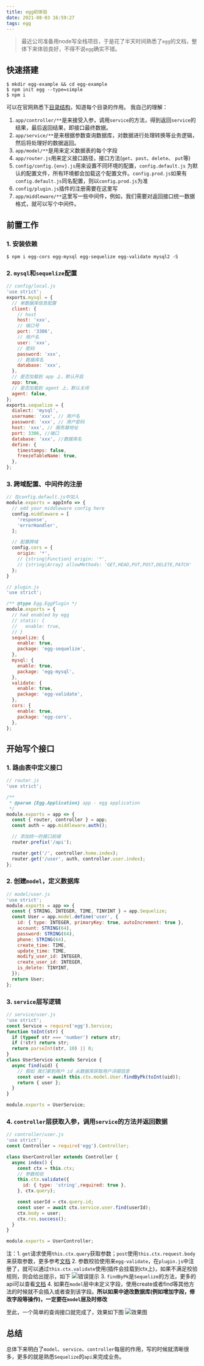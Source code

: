 ```yaml
---
title: egg初体验
date: 2021-08-03 16:59:27
tags: egg
---
```

> 最近公司准备用node写全栈项目，于是花了半天时间熟悉了`egg`的文档，整体下来体验良好，不得不说`egg`确实不错。

## 快速搭建
``` shell
$ mkdir egg-example && cd egg-example
$ npm init egg --type=simple
$ npm i
```
可以在官网熟悉下[目录结构](https://eggjs.org/zh-cn/basics/structure.html)，知道每个目录的作用。
我自己的理解：
1. `app/controller/**`是来接受入参，调用`service`的方法，得到返回`service`的结果，最后返回结果，即接口最终数据。
2. `app/service/**`是来根据参数查询数据库，对数据进行处理转换等业务逻辑，然后将处理好的数据返回。
3. `app/model/**`是用来定义数据表的每个字段
4. `app/router.js`用来定义接口路径，接口方法(`get`、`post`、`delete`、 `put`等)
5. `config/config.{env}.js`用来设置不同环境的配置，`config.default.js` 为默认的配置文件，所有环境都会加载这个配置文件。`config.prod.js`如果有`config.default.js`同名配置，则以`config.prod.js`为准
6. `config/plugin.js`插件的注册需要在这里写
7. `app/middleware/**`这里写一些中间件，例如，我们需要对返回接口统一数据格式，就可以写个中间件。

## 前置工作
### 1. 安装依赖
``` shell
$ npm i egg-cors egg-mysql egg-sequelize egg-validate mysql2 -S
```
### 2. `mysql`和`sequelize`配置
``` javascript
// config/local.js
'use strict';
exports.mysql = {
  // 单数据库信息配置
  client: {
    // host
    host: 'xxx',
    // 端口号
    port: '3306',
    // 用户名
    user: 'xxx',
    // 密码
    password: 'xxx',
    // 数据库名
    database: 'xxx',
  },
  // 是否加载到 app 上，默认开启
  app: true,
  // 是否加载到 agent 上，默认关闭
  agent: false,
};
exports.sequelize = {
  dialect: 'mysql',
  username: 'xxx', // 用户名
  password: 'xxx', // 用户密码
  host: 'xxx', // 服务器地址
  port: 3306, //端口
  database: 'xxx', //数据库名
  define: {
    timestamps: false,
    freezeTableName: true,
  },
};
```

### 3. 跨域配置、中间件的注册
``` javascript
// 在config.default.js中加入
module.exports = appInfo => {
  // add your middleware config here
  config.middleware = [
    'response',
    'errorHandler',
  ];

  // 配置跨域
  config.cors = {
    origin: '*',
    // {string|Function} origin: '*',
    // {string|Array} allowMethods: 'GET,HEAD,PUT,POST,DELETE,PATCH'
  };
}
```
``` javascript
// plugin.js
'use strict';

/** @type Egg.EggPlugin */
module.exports = {
  // had enabled by egg
  // static: {
  //   enable: true,
  // }
  sequelize: {
    enable: true,
    package: 'egg-sequelize',
  },
  mysql: {
    enable: true,
    package: 'egg-mysql',
  },
  validate: {
    enable: true,
    package: 'egg-validate',
  },
  cors: {
    enable: true,
    package: 'egg-cors',
  },
};

```
## 开始写个接口
### 1. 路由表中定义接口
``` javascript
// router.js
'use strict';

/**
 * @param {Egg.Application} app - egg application
 */
module.exports = app => {
  const { router, controller } = app;
  const auth = app.middleware.auth();

  // 添加统一的接口前缀
  router.prefix('/api');

  router.get('/', controller.home.index);
  router.get('/user', auth, controller.user.index);
};

```
### 2. 创建`model`，定义数据库
``` javascript
// model/user.js
'use strict';
module.exports = app => {
  const { STRING, INTEGER, TIME, TINYINT } = app.Sequelize;
  const User = app.model.define('user', {
    id: { type: INTEGER, primaryKey: true, autoIncrement: true },
    account: STRING(64),
    password: STRING(64),
    phone: STRING(64),
    create_time: TIME,
    update_time: TIME,
    modify_user_id: INTEGER,
    create_user_id: INTEGER,
    is_delete: TINYINT,
  });
  return User;
};

```

### 3. `service`层写逻辑
``` javascript
// service/user.js
'use strict';
const Service = require('egg').Service;
function toInt(str) {
  if (typeof str === 'number') return str;
  if (!str) return str;
  return parseInt(str, 10) || 0;
}
class UserService extends Service {
  async find(uid) {
    // 假如 我们拿到用户 id 从数据库获取用户详细信息
    const user = await this.ctx.model.User.findByPk(toInt(uid));
    return { user };
  }
}

module.exports = UserService;

```

### 4. `controller`层获取入参，调用`service`的方法并返回数据
``` javascript
// controller/user.js
'use strict';
const Controller = require('egg').Controller;

class UserController extends Controller {
  async index() {
    const ctx = this.ctx;
    // 参数校验
    this.ctx.validate({
      id: { type: 'string',required: true },
    }, ctx.query);

    const userId = ctx.query.id; 
    const user = await ctx.service.user.find(userId);
    ctx.body = user;
    ctx.res.success();
  }
}

module.exports = UserController;

```
注：1. `get`请求使用`this.ctx.query`获取参数；`post`使用`this.ctx.request.body`来获取参数，更多参考[文档](https://eggjs.org/zh-cn/basics/controller.html#%E8%8E%B7%E5%8F%96-http-%E8%AF%B7%E6%B1%82%E5%8F%82%E6%95%B0)
2. 参数校验使用来`egg-validate`，在`plugin.js`中注册了，就可以通过`this.ctx.validate`使用(插件会挂载到ctx上)，如果不满足校验规则，则会给出提示，如下
![错误提示](https://i.loli.net/2021/08/03/MC3SwBPNHuRxzFn.png)
3. `findByPk`是`Sequelize`的方法，更多的api可以查看[文档](https://www.sequelize.com.cn/)
4. 如果在`model`层中未定义字段，使用create或者find等其他方法的时候就不会插入或者查到该字段。**所以如果中途改数据库(例如增加字段，修改字段等操作)，一定要在`model`层及时修改**

至此，一个简单的查询接口就完成了，效果如下图
![效果图](https://i.loli.net/2021/08/03/DBeo75jcgnzFh1E.png)

## 总结
总体下来明白了`model`、`service`、`controller`每层的作用，写的时候就清晰很多，更多的就是熟悉`Sequelize`的`api`来完成业务。
